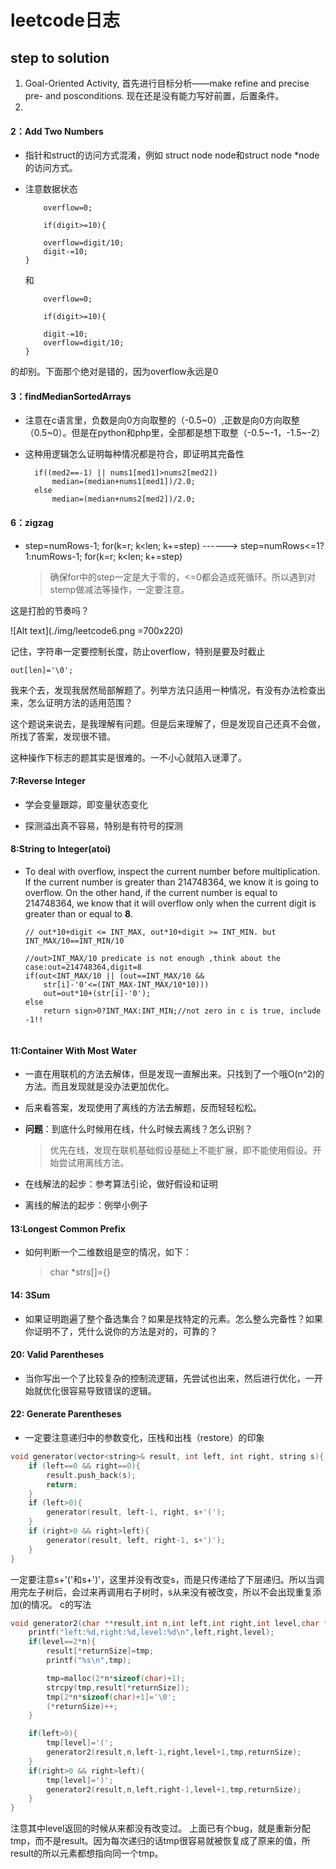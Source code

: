 # leetcode日志
## step to solution
1. Goal-Oriented Activity, 首先进行目标分析——make refine and precise pre- and posconditions. 现在还是没有能力写好前置，后置条件。
2. 

#### 2：Add Two Numbers

- 指针和struct的访问方式混淆，例如 struct node node和struct node *node的访问方式。
- 注意数据状态

	```
		overflow=0;

		if(digit>=10){

        overflow=digit/10;
        digit-=10;
    } 
	```

  和
  
	```
  		overflow=0;

  		if(digit>=10){
 
        digit-=10;
        overflow=digit/10;
    } 
	```

的却别。下面那个绝对是错的，因为overflow永远是0

#### 3：findMedianSortedArrays

- 注意在c语言里，负数是向0方向取整的（-0.5~0）,正数是向0方向取整（0.5~0）。但是在python和php里，全部都是想下取整（-0.5~-1，-1.5~-2）
  
- 这种用逻辑怎么证明每种情况都是符合，即证明其完备性
  
  ``` 
    if((med2==-1) || nums1[med1]>nums2[med2])
        median=(median+nums1[med1])/2.0;
    else
        median=(median+nums2[med2])/2.0;
  ```

#### 6：zigzag

- step=numRows-1; for(k=r; k<len; k+=step) ------>    step=numRows<=1?1:numRows-1; for(k=r; k<len; k+=step)
  
  > 确保for中的step一定是大于零的，<=0都会造成死循环。所以遇到对stemp做减法等操作，一定要注意。

这是打脸的节奏吗？

![Alt text](./img/leetcode6.png =700x220)

记住，字符串一定要控制长度，防止overflow，特别是要及时截止

`out[len]='\0';`

我来个去，发现我居然局部解题了。列举方法只适用一种情况，有没有办法检查出来，怎么证明方法的适用范围？

这个题说来说去，是我理解有问题。但是后来理解了，但是发现自己还真不会做，所找了答案，发现很不错。

这种操作下标志的题其实是很难的。一不小心就陷入谜潭了。

#### 7:Reverse Integer

- 学会变量跟踪，即变量状态变化
  
- 探测溢出真不容易，特别是有符号的探测
  
#### 8:String to Integer(atoi)
  
- To deal with overflow, inspect the current number before multiplication. If the current number is greater than 214748364, we know it is going to overflow. On the other hand, if the current number is equal to 214748364, we know that it will overflow only when the current digit is greater than or equal to **8**.

	```
	// out*10+digit <= INT_MAX, out*10+digit >= INT_MIN. but 	INT_MAX/10==INT_MIN/10

	//out>INT_MAX/10 predicate is not enough ,think about the case:out=214748364,digit=8
	if(out<INT_MAX/10 || (out==INT_MAX/10 && 
    	str[i]-'0'<=(INT_MAX-INT_MAX/10*10)))
    	out=out*10+(str[i]-'0');
	else
    	return sign>0?INT_MAX:INT_MIN;//not zero in c is true, include -1!!
    	
	```
	
#### 11:Container With Most Water
- 一直在用联机的方法去解体，但是发现一直解出来。只找到了一个哦O(n^2)的方法。而且发现就是没办法更加优化。
- 后来看答案，发现使用了离线的方法去解题，反而轻轻松松。
- **问题**：到底什么时候用在线，什么时候去离线？怎么识别？

	> 优先在线，发现在联机基础假设基础上不能扩展，即不能使用假设。开始尝试用离线方法。
	
- 在线解法的起步：参考算法引论，做好假设和证明
- 离线的解法的起步：例举小例子

#### 13:Longest Common Prefix
- 如何判断一个二维数组是空的情况，如下：
	> char *strs[]={}
	
#### 14: 3Sum
- 如果证明跑遍了整个备选集合？如果是找特定的元素。怎么整么完备性？如果你证明不了，凭什么说你的方法是对的，可靠的？

#### 20: Valid Parentheses
- 当你写出一个了比较复杂的控制流逻辑，先尝试也出来，然后进行优化，一开始就优化很容易导致错误的逻辑。

#### 22: Generate Parentheses
- 一定要注意递归中的参数变化，压栈和出栈（restore）的印象
``` cpp
void generator(vector<string>& result, int left, int right, string s){
    if (left==0 && right==0){
        result.push_back(s);
        return;
    }
    if (left>0){
        generator(result, left-1, right, s+'(');
    }
    if (right>0 && right>left){
        generator(result, left, right-1, s+')');
    }
}
```
一定要注意s+'('和s+')'，这里并没有改变s，而是只传递给了下层递归。所以当调用完左子树后，会过来再调用右子树时，s从来没有被改变，所以不会出现重复添加(的情况。
c的写法
``` c
void generator2(char **result,int n,int left,int right,int level,char *tmp,int *returnSize){
    printf("left:%d,right:%d,level:%d\n",left,right,level);
    if(level==2*n){
        result[*returnSize]=tmp;
        printf("%s\n",tmp);

        tmp=malloc(2*n*sizeof(char)+1);
        strcpy(tmp,result[*returnSize]);
        tmp[2*n*sizeof(char)+1]='\0';
        (*returnSize)++;
    }

    if(left>0){
        tmp[level]='(';
        generator2(result,n,left-1,right,level+1,tmp,returnSize);
    }
    if(right>0 && right>left){
        tmp[level]=')';
        generator2(result,n,left,right-1,level+1,tmp,returnSize);
    }
}
```
注意其中level返回的时候从来都没有改变过。
上面已有个bug，就是重新分配tmp，而不是result。因为每次递归的话tmp很容易就被恢复成了原来的值，所result的所以元素都想指向同一个tmp。
